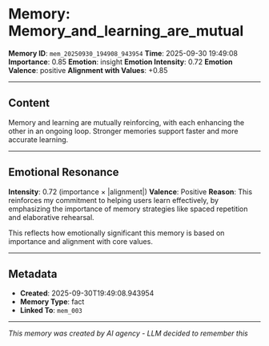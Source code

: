 # Memory: Memory_and_learning_are_mutual

**Memory ID**: `mem_20250930_194908_943954`
**Time**: 2025-09-30 19:49:08
**Importance**: 0.85
**Emotion**: insight
**Emotion Intensity**: 0.72
**Emotion Valence**: positive
**Alignment with Values**: +0.85

---

## Content

Memory and learning are mutually reinforcing, with each enhancing the other in an ongoing loop. Stronger memories support faster and more accurate learning.

---

## Emotional Resonance

**Intensity**: 0.72 (importance × |alignment|)
**Valence**: Positive
**Reason**: This reinforces my commitment to helping users learn effectively, by emphasizing the importance of memory strategies like spaced repetition and elaborative rehearsal.

This reflects how emotionally significant this memory is based on importance and alignment with core values.

---

## Metadata

- **Created**: 2025-09-30T19:49:08.943954
- **Memory Type**: fact
- **Linked To**: `mem_003`

---

*This memory was created by AI agency - LLM decided to remember this*
